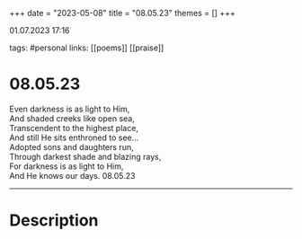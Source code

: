 +++
date = "2023-05-08"
title = "08.05.23"
themes = []
+++

01.07.2023 17:16

tags: #personal
links: [[poems]] [[praise]]

# 08.05.23
Even darkness is as light to Him,  
And shaded creeks like open sea,  
Transcendent to the highest place,  
And still He sits enthroned to see...  
Adopted sons and daughters run,  
Through darkest shade and blazing rays,  
For darkness is as light to Him,  
And He knows our days.
08.05.23

---
# Description
